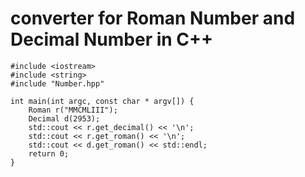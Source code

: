 # converter for Roman Number and Decimal Number in C++

```
#include <iostream>
#include <string>
#include "Number.hpp"

int main(int argc, const char * argv[]) {
    Roman r("MMCMLIII");
    Decimal d(2953);
    std::cout << r.get_decimal() << '\n';
    std::cout << r.get_roman() << '\n';
    std::cout << d.get_roman() << std::endl;
    return 0;
}
```
